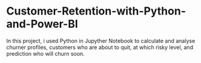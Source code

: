 # Customer-Retention-with-Python-and-Power-BI
In this project, i used Python in Jupyther Notebook to calculate and analyse churner profiles, customers who are about to quit, at which risky level, and prediction who will churn soon.
